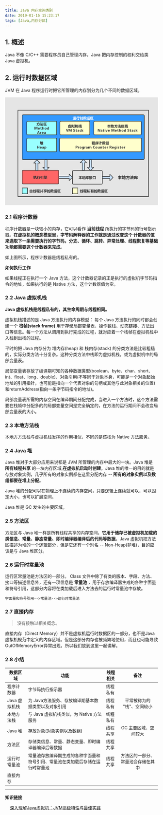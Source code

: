 ```yaml
---
title: Java 内存空间类别
date: 2019-01-16 15:23:17
tags: [Java,内存分区]
---
```





## 1. 概述

Java 不像 C/C++ 需要程序员自己管理内存，Java 把内存控制的权利交给类 Java 虚拟机。


## 2. 运行时数据区域

JVM 在 Java 程序运行时把它所管理的内存划分为几个不同的数据区域。

![运行时内存区域](/images/2019_01_16.jpg)

<!-- (https://img-blog.csdnimg.cn/20190111154945144.jpg?x-oss-process=image/watermark,type_ZmFuZ3poZW5naGVpdGk,shadow_10,text_aHR0cHM6Ly9ibG9nLmNzZG4ubmV0L1N0cmFuZ2VfTW9ua2V5,size_16,color_FFFFFF,t_70) -->

### 2.1 程序计数器

程序计数器是一块较小的内存，它可以看作 **当前线程** 所执行的字节码的行号指示器。**在虚拟机的概念模型里，字节码解释器的工作就是通过改变这个 **计数器的值** 来选取下一条需要执行的字节码，分支、循环、跳转、异常处理、线程恢复等基础功能都需要这个计数器来完成**。

如上图所示，程序计数器是线程私有的。

**如何执行工作**

如果线程正在执行一个 Java 方法，这个计数器记录的正是执行的虚拟机字节码指令的地址，如果执行的是 Native 方法，这个计数器值为空。

<!--more-->

### 2.2 Java 虚拟机栈

**Java 虚拟机栈是线程私有的，其生命周期与线程相同。**

虚拟机栈描述的是 Java 方法执行的内存模型： 每个 Java 方法执行的同时都会创建一个 **栈帧(stack frame)** 用于存储局部变量表、操作数栈、动态链接、方法出口等信息。每一个方法从调用到执行完成的过程，就对应着一个栈帧在虚拟机栈中入栈到出栈的过程。

平时的把 Java 内存分为 堆内存(heap) 和 栈内存(stack) 的分类方法是比较粗糙的，实际分类方法十分复杂。这种分类方法中栈即为虚拟机栈，或为虚拟机中的局部变量表。


局部变量表存放了编译期可知的各种数据类型(boolean、byte、char、short、int、float、long、double)、对象引用(不等同于对象本身，可能是一个对象起始地址的引用指针，也可能是指向一个代表对象的句柄或其他与此对象相关的位置)和returnAddress(指向一条字节码指令的地址)。

局部变量表所需的内存空间在编译期间分配完成，当进入一个方法时，这个方法需要在栈帧中分配多的的局部变量空间是完全确定的，在方法的运行期间不会改变局部变量表的大小。

### 2.3 本地方法栈

本地方方法栈与虚拟机栈发挥的作用相似，不同的是该栈为 Native 方法服务。

### 2.4 Java 堆


Java 堆对于大部分应用来说都是 JVM 所管理的内存中最大的一块。Java 堆是 **所有线程共享** 的一块内存区域,**在虚拟机启动时创建**。Java 堆的唯一的目的就是存放对象实例，几乎所有的对象实例都在这里分配内存 -- **所有的对象实例以及数组都要在堆上分配**。

Java 堆的分配可以在物理上不连续的内存空间，只要逻辑上连续就可以，可以固定大小，也可以扩展空间。

Java 堆是 GC 发生的主要区域。

### 2.5 方法区

方法区与 Java 堆一样是所有线程共享的内存空间，**它用于储存已被虚拟机加载的类信息、常量、静态常量、即时编译器编译后的代码等数据**。Java 虚拟机把方法区描述为堆的一个逻辑部分，但是它还有一个别名 -- Non-Heap(非堆)，目的应该是与 Java 堆区分。

### 2.6 运行时常量池

运行区常量池是方法区的一部分。 Class 文件中除了有类的版本、字段、方法、接口等描述信息外，还有一项信息是 **常量池** ，用于存放编译器生成的各种字面量和符号引用，这部分内容将在类加载后进入方法去的运行时常量池中存放。


```
字面量和符号引用-->常量池-->运行时常量池
```

### 2.7 直接内存

> 没有接触过相关概念。

直接内存（Direct Memory）并不是虚拟机运行时数据区的一部分，也不是Java虚拟机规范中定义的内存区域。但是这部分内存也被频繁地使用，而且也可能导致OutOfMemoryError异常出现，所以我们放到这里一起讲解。

### 2.8 小结

数据区域| 功能|线程相关|备注
----|---|---|:--:
程序计数器 | 字节码执行指示器| 线程私有|
Java 虚拟机栈 |为 Java方法服务、存放编译期基本数据类型以及对象引用|线程私有|平常被称为的 "栈"、空间较小
|本地方法栈|与 Java 虚拟机栈类似，为 Native 方法服务|线程私有||
|Java 堆|存放对象(对象实例以及数组)|线程共享|GC 主要区域、空间较大|
|方法区|存储类信息、常量、静态变量、即时编译器编译后等数据|线程共享||
|运行时常量池|常量池存放编译期生成的各种字面量和符号引用、常量池在类加载后存储在运行时常量池|线程共享|方法区的一部分、常量池会存储在其中|
|直接内存||||




---

**知识链接**

&nbsp;&nbsp;&nbsp;&nbsp;[深入理解Java虚拟机：JVM高级特性与最佳实践](http://product.dangdang.com/23259731.html)